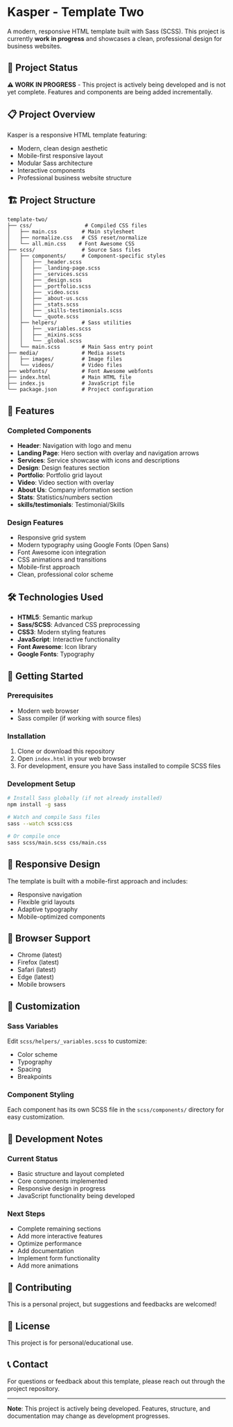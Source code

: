 # Kasper - Template Two

A modern, responsive HTML template built with Sass (SCSS). This project is currently **work in progress** and showcases a clean, professional design for business websites.

## 🚧 Project Status

**⚠️ WORK IN PROGRESS** - This project is actively being developed and is not yet complete. Features and components are being added incrementally.

## 📋 Project Overview

Kasper is a responsive HTML template featuring:
- Modern, clean design aesthetic
- Mobile-first responsive layout
- Modular Sass architecture
- Interactive components
- Professional business website structure

## 🏗️ Project Structure

```
template-two/
├── css/                 # Compiled CSS files
│   ├── main.css        # Main stylesheet
│   ├── normalize.css   # CSS reset/normalize
│   └── all.min.css    # Font Awesome CSS
├── scss/               # Source Sass files
│   ├── components/     # Component-specific styles
│   │   ├── _header.scss
│   │   ├── _landing-page.scss
│   │   ├── _services.scss
│   │   ├── _design.scss
│   │   ├── _portfolio.scss
│   │   ├── _video.scss
│   │   ├── _about-us.scss
│   │   ├── _stats.scss
│   │   ├── _skills-testimonials.scss
│   │   └── _quote.scss
│   ├── helpers/        # Sass utilities
│   │   ├── _variables.scss
│   │   ├── _mixins.scss
│   │   └── _global.scss
│   └── main.scss       # Main Sass entry point
├── media/              # Media assets
│   ├── images/         # Image files
│   └── videos/         # Video files
├── webfonts/           # Font Awesome webfonts
├── index.html          # Main HTML file
├── index.js            # JavaScript file
└── package.json        # Project configuration
```

## 🎨 Features

### Completed Components
- **Header**: Navigation with logo and menu
- **Landing Page**: Hero section with overlay and navigation arrows
- **Services**: Service showcase with icons and descriptions
- **Design**: Design features section
- **Portfolio**: Portfolio grid layout
- **Video**: Video section with overlay
- **About Us**: Company information section
- **Stats**: Statistics/numbers section
- **skills/testimonials**: Testimonial/Skills

### Design Features
- Responsive grid system
- Modern typography using Google Fonts (Open Sans)
- Font Awesome icon integration
- CSS animations and transitions
- Mobile-first approach
- Clean, professional color scheme

## 🛠️ Technologies Used

- **HTML5**: Semantic markup
- **Sass/SCSS**: Advanced CSS preprocessing
- **CSS3**: Modern styling features
- **JavaScript**: Interactive functionality
- **Font Awesome**: Icon library
- **Google Fonts**: Typography

## 🚀 Getting Started

### Prerequisites
- Modern web browser
- Sass compiler (if working with source files)

### Installation
1. Clone or download this repository
2. Open `index.html` in your web browser
3. For development, ensure you have Sass installed to compile SCSS files

### Development Setup
```bash
# Install Sass globally (if not already installed)
npm install -g sass

# Watch and compile Sass files
sass --watch scss:css

# Or compile once
sass scss/main.scss css/main.css
```

## 📱 Responsive Design

The template is built with a mobile-first approach and includes:
- Responsive navigation
- Flexible grid layouts
- Adaptive typography
- Mobile-optimized components

## 🎯 Browser Support

- Chrome (latest)
- Firefox (latest)
- Safari (latest)
- Edge (latest)
- Mobile browsers

## 🔧 Customization

### Sass Variables
Edit `scss/helpers/_variables.scss` to customize:
- Color scheme
- Typography
- Spacing
- Breakpoints

### Component Styling
Each component has its own SCSS file in the `scss/components/` directory for easy customization.

## 📝 Development Notes

### Current Status
- Basic structure and layout completed
- Core components implemented
- Responsive design in progress
- JavaScript functionality being developed

### Next Steps
- Complete remaining sections
- Add more interactive features
- Optimize performance
- Add documentation
- Implement form functionality
- Add more animations

## 🤝 Contributing

This is a personal project, but suggestions and feedbacks are welcomed!

## 📄 License

This project is for personal/educational use.

## 📞 Contact

For questions or feedback about this template, please reach out through the project repository.

---

**Note**: This project is actively being developed. Features, structure, and documentation may change as development progresses.
